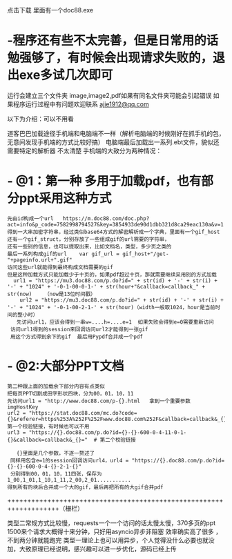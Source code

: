 点击下载   里面有一个doc88.exe
# -程序还有些不太完善，但是日常用的话勉强够了，有时候会出现请求失败的，退出exe多试几次即可
运行会建立三个文件夹   image,image2,pdf如果有同名文件夹可能会引起错误 
如果程序运行过程中有问题欢迎联系   ajie1912@qq.com


以下为介绍：可以不用看

道客巴巴加载途径手机端和电脑端不一样（解析电脑端的时候刚好在抓手机的包，无意间发现手机端的方式比较好搞）
电脑端最后加载出一系列.ebt文件，貌似还需要特定的解析器 不太清楚
手机端的大致分为两种情况：
  
  # - @1：第一种 多用于加载pdf，也有部分ppt采用这种方式
    先由id构成一个url   https://m.doc88.com/doc.php?act=info&p_code=7582998794527&key=3854933de90d1dbb321d8ca29eac130a&v=1
    得到一大串加密字符串，经过类似base64方式的解密解析成一个字典，里面有一个gif_host还有一个gif_struct，分别存放了一些组成gif的url需要的字符串，
    还有一些别的信息，也可以提取出来，比如文档名，类型，多少页之类的
    最后一系列构成gif的url    var gif_url = gif_host+"/get-"+pageinfo.url+".gif"
    访问这些url就能得到最终构成文档需要的gif
    但是这种加载方式只能加载少于十页的，如果pdf超过十页，那就需要继续采用别的方式加载
      url1 = "https://mu3.doc88.com/p.do?id=" + str(id) + '-' + str(i) + '-' + "1024" + '-0-1-00-0-1-' + str(hour+"&callback=callback_" + str(now)    （now是13位时间戳）
        url2 = "https://mu3.doc88.com/p.do?id=" + str(id) + '-' + str(i) + '-' + "1024" + '-0-1-00-2-1-' + str(hour)（width一般取1024，hour是当前时间的整小时）
       先访问url1，应该会得到一串w=....h=....e=1  如果失败会得到e=0需要重新访问
     访问url1得到的session来回调访问url2才能得到一张gif
     用这个方式得到余下的gif  最后用Pypdf合并成一个pdf


   # - @2:大部分PPT文档
    第二种跟上面的加载余下部分内容有点类似
    把每页PPT切割成田字形状四块，分为00，01，10，11
    先访问url1 = "http://www.doc88.com/p-{}.html   拿到一个重要参数  imgHostKey
    url2 = "https://stat.doc88.com/mc.do?code={}&referer=https%253A%252F%252Fwww.doc88.com%252F&callback=callback&_{}=" 第一个校验链接，有时候也可以不用
	url3 = "https://{}.doc88.com/p.do?id={}-{}-600-0-4-11-0-1-{}&callback=callback&_{}="  # 第二个校验链接
    
       {}里面是几个参数，不逐一赘述了
     同样用包含e=1的session回调访问url4，url4 = "https://{}.doc88.com/p.do?id={}-{}-600-0-4-{}-2-1-{}"
     分别得到00，01，10，11四张，保存为1_00,1_01,1_10,1_11,2_00,2_01...........
    得到所有的块后合并成一个大的gif，最后再把所有的大gif合并pdf

   
+++++++++++++++++++++++++++++++++++++++++++++++++++++++++++++++++++（栅栏）


类型二常规方式比较慢，requests一个一个访问的话太慢太慢，370多页的ppt   1500来个请求大概得十来分钟，只好用asyncio异步非阻塞
效率确实高了很多 ，不到两分钟就能跑完
类型一理论上也可以用异步，个人觉得没什么必要也就没加，大致原理已经说明，感兴趣可以进一步优化，源码已经上传






